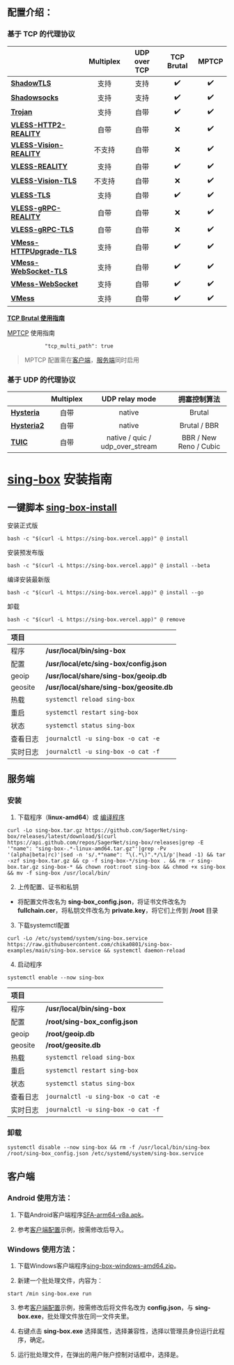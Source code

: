 ## **配置介绍：** 

### 基于 TCP 的代理协议

| | Multiplex | UDP over TCP | TCP Brutal | MPTCP |
| :--- | :---: | :---: | :---: | :---: |
| [**ShadowTLS**](ShadowTLS) | 支持 | 支持 | :heavy_check_mark: | :heavy_check_mark: |
| [**Shadowsocks**](Shadowsocks) | 支持 | 支持 | :heavy_check_mark: | :heavy_check_mark: |
| [**Trojan**](Trojan) | 支持 | 自带 | :heavy_check_mark: | :heavy_check_mark: |
| [**VLESS-HTTP2-REALITY**](VLESS-HTTP2-REALITY) | 自带 | 自带 | :x: | :heavy_check_mark: |
| [**VLESS-Vision-REALITY**](VLESS-Vision-REALITY) | 不支持 | 自带 | :x: | :heavy_check_mark: |
| [**VLESS-REALITY**](TCP_Burtal/VLESS-REALITY) | 支持 | 自带 | :heavy_check_mark: | :heavy_check_mark: |
| [**VLESS-Vision-TLS**](VLESS-Vision-TLS) | 不支持 | 自带 | :x: | :heavy_check_mark: |
| [**VLESS-TLS**](TCP_Burtal/VLESS-TLS) | 支持 | 自带 | :heavy_check_mark: | :heavy_check_mark: |
| [**VLESS-gRPC-REALITY**](VLESS-gRPC-REALITY) | 自带 | 自带 | :x: | :heavy_check_mark: |
| [**VLESS-gRPC-TLS**](VLESS-gRPC-TLS) | 自带 | 自带 | :x: | :heavy_check_mark: |
| [**VMess-HTTPUpgrade-TLS**](VMess-HTTPUpgrade-TLS) | 支持 | 自带 | :heavy_check_mark: | :heavy_check_mark: |
| [**VMess-WebSocket-TLS**](VMess-WebSocket-TLS) | 支持 | 自带 | :heavy_check_mark: | :heavy_check_mark: |
| [**VMess-WebSocket**](VMess-WebSocket) | 支持 | 自带 | :heavy_check_mark: | :heavy_check_mark: |
| [**VMess**](VMess) | 支持 | 自带 | :heavy_check_mark: | :heavy_check_mark: |

[**TCP Brutal 使用指南**](TCP_Burtal#readme)

[MPTCP](https://en.wikipedia.org/wiki/Multipath_TCP) 使用指南

```jsonc
            "tcp_multi_path": true
```

> MPTCP 配置需在[客户端](TCP_Burtal/VLESS-TLS/config_client.json#L36)，[服务端](TCP_Burtal/VLESS-TLS/config_server.json#L26)同时启用<br>

### 基于 UDP 的代理协议

| | Multiplex | UDP relay mode | 拥塞控制算法 |
| :--- | :---: | :---: | :---: |
| [**Hysteria**](Hysteria) | 自带 | native | Brutal |
| [**Hysteria2**](Hysteria2) | 自带 | native | Brutal / BBR |
| [**TUIC**](TUIC) | 自带 | native / quic / udp_over_stream | BBR / New Reno / Cubic |

# [sing-box](https://github.com/SagerNet/sing-box) 安装指南

## 一键脚本 [sing-box-install](https://github.com/chise0713/sing-box-install) 

安装正式版

```
bash -c "$(curl -L https://sing-box.vercel.app)" @ install
```

安装预发布版

```
bash -c "$(curl -L https://sing-box.vercel.app)" @ install --beta
```

编译安装最新版

```
bash -c "$(curl -L https://sing-box.vercel.app)" @ install --go
```

卸载

```
bash -c "$(curl -L https://sing-box.vercel.app)" @ remove
```

| 项目 | |
| :--- | :--- |
| 程序 | **/usr/local/bin/sing-box** |
| 配置 | **/usr/local/etc/sing-box/config.json** |
| geoip | **/usr/local/share/sing-box/geoip.db** |
| geosite | **/usr/local/share/sing-box/geosite.db** |
| 热载 | `systemctl reload sing-box` |
| 重启 | `systemctl restart sing-box` |
| 状态 | `systemctl status sing-box` |
| 查看日志 | `journalctl -u sing-box -o cat -e` |
| 实时日志 | `journalctl -u sing-box -o cat -f` |

## 服务端

### 安装

1. 下载程序（**linux-amd64**）或 [编译程序](compile_sing-box.md)

```
curl -Lo sing-box.tar.gz https://github.com/SagerNet/sing-box/releases/latest/download/$(curl https://api.github.com/repos/SagerNet/sing-box/releases|grep -E '"name": "sing-box-.*-linux-amd64.tar.gz"'|grep -Pv '(alpha|beta|rc)'|sed -n 's/.*"name": "\(.*\)".*/\1/p'|head -1) && tar -xzf sing-box.tar.gz && cp -f sing-box-*/sing-box . && rm -r sing-box.tar.gz sing-box-* && chown root:root sing-box && chmod +x sing-box && mv -f sing-box /usr/local/bin/
```

2. 上传配置、证书和私钥

- 将配置文件改名为 **sing-box_config.json**，将证书文件改名为 **fullchain.cer**，将私钥文件改名为 **private.key**，将它们上传到 **/root** 目录

3. 下载systemctl配置

```
curl -Lo /etc/systemd/system/sing-box.service https://raw.githubusercontent.com/chika0801/sing-box-examples/main/sing-box.service && systemctl daemon-reload
```

4. 启动程序

```
systemctl enable --now sing-box
```

| 项目 | |
| :--- | :--- |
| 程序 | **/usr/local/bin/sing-box** |
| 配置 | **/root/sing-box_config.json** |
| geoip | **/root/geoip.db** |
| geosite | **/root/geosite.db** |
| 热载 | `systemctl reload sing-box` |
| 重启 | `systemctl restart sing-box` |
| 状态 | `systemctl status sing-box` |
| 查看日志 | `journalctl -u sing-box -o cat -e` |
| 实时日志 | `journalctl -u sing-box -o cat -f` |

### 卸载

```
systemctl disable --now sing-box && rm -f /usr/local/bin/sing-box /root/sing-box_config.json /etc/systemd/system/sing-box.service
```

## 客户端

### Android 使用方法：

1. 下载Android客户端程序[SFA-arm64-v8a.apk](https://github.com/SagerNet/sing-box/releases)。

2. 参考[客户端配置](Tun/config_client_android.json)示例，按需修改后导入。

### Windows 使用方法：

1. 下载Windows客户端程序[sing-box-windows-amd64.zip](https://github.com/SagerNet/sing-box/releases)。

2. 新建一个批处理文件，内容为：

```
start /min sing-box.exe run
```

3. 参考[客户端配置](Tun/config_client_windows.json)示例，按需修改后将文件名改为 **config.json**，与 **sing-box.exe**，批处理文件放在同一文件夹里。

4. 右键点击 **sing-box.exe** 选择属性，选择兼容性，选择以管理员身份运行此程序，确定。

5. 运行批处理文件，在弹出的用户账户控制对话框中，选择是。
